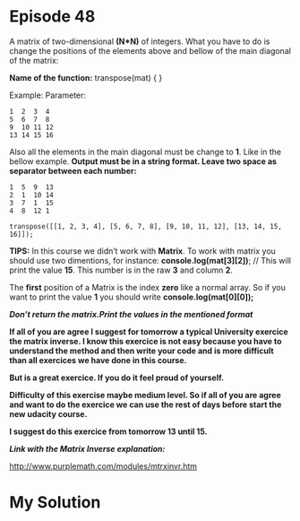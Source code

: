 
# Episode 48

A matrix of two-dimensional **(N*N)** of integers. What you have to do is change the positions of the elements above and bellow of the main diagonal of the matrix:

**Name of the function:** transpose(mat) { }

Example:
Parameter:

    1  2  3  4
    5  6  7  8
    9  10 11 12
    13 14 15 16

Also all the elements in the main diagonal must be change to **1**. Like in the bellow example.
**Output must be in a string format. Leave two space as separator between each number:**

    1  5  9  13
    2  1  10 14
    3  7  1  15
    4  8  12 1

    transpose([[1, 2, 3, 4], [5, 6, 7, 8], [9, 10, 11, 12], [13, 14, 15, 16]]);

**TIPS:**
In this course we didn’t work with **Matrix**. To work with matrix you should use two dimentions, for instance:
**console.log(mat[3][2])**; // This will print the value **15**. This number is in the raw **3** and column **2**.

The **first** position of a Matrix is the index **zero** like a normal array. So if you want to print the value **1** you should write **console.log(mat[0][0]);**

_**Don’t return the matrix.Print the values in the mentioned format**_

**If all of you are agree I suggest for tomorrow a typical University exercice the matrix inverse. I know this exercice is not easy because you have to understand the method and then write your code and is more difficult than all exercices we have done in this course.**

**But is a great exercice. If you do it feel proud of yourself.**

**Difficulty of this exercise maybe medium level. So if all of you are agree and want to do the exercice we can use the rest of days before start the new udacity course.**

**I suggest do this exercice from tomorrow 13 until 15.**

**_Link with the Matrix Inverse explanation:_**

http://www.purplemath.com/modules/mtrxinvr.htm




# My Solution

